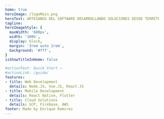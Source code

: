```yaml
---
home: true
heroImage: /logoMain.png
heroText: ARTESANOS DEL SOFTWARE DESARROLLANDO SOLUCIONES DESDE TERRITORIOS DEL ANTIGUO IMPERIO TARASCO
tagline: 
heroImageStyle: {
  maxWidth: '600px',
  width: '100%',
  display: block,
  margin: '3rem auto 2rem',
  background: '#fff',
}
isShowTitleInHome: false

#actionText: Quick Start →
#actionLink: /guide/
features:
- title: Web Development
  details: Node.JS, Vue.JS, React.JS
- title: Mobile Development
  details: React Native, Flutter
- title: Cloud Solutions
  details: GCP, Firebase, AWS
footer: Made by Enrique Ramirez
---
```

